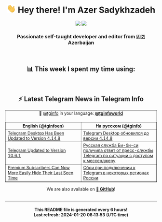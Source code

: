 <div align="center">
	<div>
		<h1>
      <img src="./assets/hi.gif" width="30px"> Hey there! I'm Azer Sadykhzadeh
    </h1>
    <img height="18" src="https://komarev.com/ghpvc/?username=sadykhzadeh&label=Views&color=2081c1&style=flat-square" />
		<a href="https://wakatime.com/Azer"> <img height="18" src="https://wakatime.com/badge/user/f80ae27a-c328-426f-a381-bc84136e2dd6.svg" /> </a>
    <h3>
      Passionate self-taught developer and editor from 🇦🇿 Azerbaijan
    </h3>
  </div>
  <br>

<h2>📊 This week I spent my time using:</h2>

<!--START_SECTION:waka-->
<!--END_SECTION:waka-->

<br>

<h2>⚡️ Latest Telegram News in Telegram Info</h2>
  <table border>
		<tr>
			<th width="50%">English (<a href="https://t.me/tginfoen">@tginfoen</a>)</th>
			<th>На русском (<a href="https://t.me/tginfo">@tginfo</a>)</th>
		</tr>
		<caption>🚩 <a href="https://t.me/tginfo">@tginfo</a> in your language: <a href="https://t.me/tginfoworld"><b>@tginfoworld</b></a><caption/>
  <tr><td><a href="https://t.me/tginfoen/1829">Telegram Desktop Has Been Updated to Version 4.14.8</a></td>
    <td><a href="https://t.me/tginfo/3913">Telegram Desktop обновился до версии 4.14.8 </a></td></tr><tr><td><a href="https://t.me/tginfoen/1828">Telegram Updated to Version 10.6.1</a></td>
    <td><a href="https://t.me/tginfo/3912">Русская служба Би-би-си получила ответ от пресс-службы Telegram по ситуации с доступом к мессенджеру</a></td></tr><tr><td><a href="https://t.me/tginfoen/1827">Premium Subscribers Can Now More Easily Hide Their Last Seen Time</a></td>
    <td><a href="https://t.me/tginfo/3911">Сбои при подключении к Telegram в некоторых регионах России</a></td></tr>
</table>
We are also available on <a href="https://github.com/tginfo"><b>🐙 GitHub</b></a>!
</div>

<br>
<hr>
<h4 align="center">This README file is generated <b>every 6 hours</b>!</br>Last refresh: <b>2024-01-20 08:13:53 (UTC time)</b></h4>
